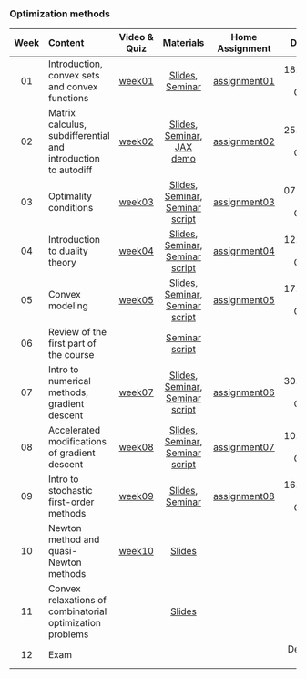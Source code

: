 ### Optimization methods

| Week   | Content                | Video & Quiz | Materials | Home Assignment | Deadline |
|:------:|:-----------------------|:-------:|:------------:|:-------------------:|:------------------:|
| 01     | Introduction, convex sets and convex functions  | [week01](https://oninemipt.teachbase.ru/course_sessions/258881) | [Slides](../master/week01_convex_sets/lecture1.pdf), [Seminar](../master/week01_convex_sets/seminar1.pdf) | [assignment01](../master/homeworks/assignment01) |  18.10.2020 01:00 GMT+3 |
| 02     | Matrix calculus, subdifferential and introduction to autodiff | [week02](https://oninemipt.teachbase.ru/course_sessions/261345) | [Slides](../master/week02_autodiff/lecture2.pdf), [Seminar](../master/week02_autodiff/seminar2.pdf), [JAX demo](../master/week02_autodiff/jax_autodiff_tutorial.ipynb) | [assignment02](../master/homeworks/assignment02) |  25.10.2020 01:00 GMT+3 |
| 03     | Optimality conditions | [week03](https://go.teachbase.ru/course_sessions/264101)  | [Slides](../master/week03_optcond/lecture3.pdf), [Seminar](../master/week03_optcond/seminar3.pdf), [Seminar script](../master/week03_optcond/seminar3_script.pdf)  |  [assignment03](../master/homeworks/assignment03) |  07.11.2020 20:00 GMT+3  |
| 04     | Introduction to duality theory | [week04](https://go.teachbase.ru/course_sessions/266012)  | [Slides](../master/week04_duality/lecture4.pdf), [Seminar](../master/week04_duality/seminar4.pdf), [Seminar script](../master/week04_duality/seminar4_script.pdf)  | [assignment04](../master/homeworks/assignment04)  | 12.11.2020 20:00 GMT+3
| 05     | Convex modeling | [week05](https://go.teachbase.ru/course_sessions/267369) | [Slides](../master/week05_cvx_dcp/lecture5.pdf), [Seminar](../master/week05_cvx_dcp/seminar/demos.ipynb), [Seminar script](../master/week05_cvx_dcp/seminar5_script.pdf) | [assignment05](../master/homeworks/assignment05) | 17.11.2020 20:00 GMT+3 ||
| 06 | Review of the first part of the course | | [Seminar script](../master/week06_review1/seminar6_script.pdf) | | |
| 07 | Intro to numerical methods, gradient descent | [week07](https://go.teachbase.ru/course_sessions/88691 )| [Slides](../master/week07_intro_gd/lecture6.pdf), [Seminar](../master/week07_intro_gd/seminar7.ipynb), [Seminar script](../master/week07_intro_gd/seminar7_script.pdf) | [assignment06](../master/homeworks/assignment06) | 30.11.2020 10:00 GMT+3 
| 08 | Accelerated modifications of gradient descent | [week08](https://go.teachbase.ru/course_sessions/276177) | [Slides](../master/week08_acc_gd/lecture7.pdf), [Seminar](../master/week08_acc_gd/seminar8.ipynb), [Seminar script](../master/week08_acc_gd/seminar8_script.pdf) |[assignment07](../master/homeworks/assignment07) | 10.12.2020 20:00 GMT+3  
| 09 | Intro to stochastic first-order methods | [week09](https://go.teachbase.ru/course_sessions/278914) | [Slides](../master/week09_sgd/lecture8.pdf), [Seminar](../master/week09_sgd/seminar.ipynb)| [assignment08](../master/homeworks/assignment08) | 16.12.2020 20:00 GMT+3 |
| 10 | Newton method and quasi-Newton methods | [week10](https://go.teachbase.ru/course_sessions/281403) | [Slides](../master/week10-quasi-newton/lecture9.pdf)| | | |
| 11 | Convex relaxations of combinatorial optimization problems | | [Slides](../master/week11_convex_relax/lecture10.pdf) | | |
| 12 | Exam | | | | December 27 |
